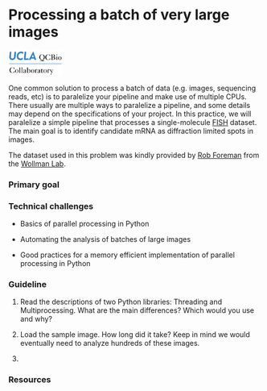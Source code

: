 # Processing a batch of very large images

<img src="../qcbCollaboratory_logo.png" height="50"/>

One common solution to process a batch of data (e.g. images, sequencing reads, etc) is to paralelize your pipeline and make use of multiple CPUs. There usually are multiple ways to paralelize a pipeline, and some details may depend on the specifications of your project. In this practice, we will paralelize a simple pipeline that processes a single-molecule [FISH](https://en.wikipedia.org/wiki/Fluorescence_in_situ_hybridization) dataset. The main goal is to identify candidate mRNA as diffraction limited spots in images.

The dataset used in this problem was kindly provided by [Rob Foreman](https://github.com/rfor10) from the [Wollman Lab](http://wollman.chem.ucla.edu/).


### Primary goal


### Technical challenges

* Basics of parallel processing in Python

* Automating the analysis of batches of large images

* Good practices for a memory efficient implementation of parallel processing in Python


### Guideline

1. Read the descriptions of two Python libraries: Threading and Multiprocessing. What are the main differences? Which would you use and why?

2. Load the sample image. How long did it take? Keep in mind we would eventually need to analyze hundreds of these images.

3.



### Resources
